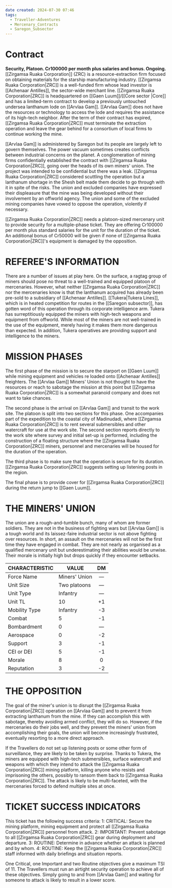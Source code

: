 ```yaml
---
date created: 2024-07-30 07:46
tags:
  - Traveller-Adventures
  - Mercenary_Contracts
  - Saregon_Subsector
---
```

# Contract

**Security, Platoon. Cr100000 per month plus salaries and bonus. Ongoing.**
[[Zirgamsa Ruaka Corporation]] (ZRC) is a resource-extraction firm focused on obtaining materials for the starship manufacturing industry. [[Zirgamsa Ruaka Corporation|ZRC]] is a well-funded firm whose lead investor is [[Achenaar Antilles]], the sector-wide merchant line. [[Zirgamsa Ruaka Corporation|ZRC]] is headquartered on [[Gaen Luum]]/[[Core sector |Core]] and has a limited-term contract to develop a previously untouched undersea lanthanum lode on [[Arvlaa Gam]]. [[Arvlaa Gam]] does not have the resources or technology to access the lode and requires the assistance of its high-tech neighbor. After the term of their contract has expired, [[Zirgamsa Ruaka Corporation|ZRC]] must terminate the extraction operation and leave the gear behind for a consortium of local firms to continue working the mine.

[[Arvlaa Gam]] is administered by Saregon but its people are largely left to govern themselves. The power vacuum sometimes creates conflicts between industrial concerns on the planet. A conglomeration of mining firms confidentially established the contract with [[Zirgamsa Ruaka Corporation|ZRC]], going over the heads of its own miners' union. The project was intended to be confidential but there was a leak. [[Zirgamsa Ruaka Corporation|ZRC]] considered scuttling the operation but a lanthanum shortage in the Shesh belt made them decide to go through with it in spite of the risks. The union and excluded companies have expressed their displeasure that the mine was being developed without their involvement by an offworld agency. The union and some of the excluded mining companies have vowed to oppose the operation, violently if necessary.

[[Zirgamsa Ruaka Corporation|ZRC]] needs a platoon-sized mercenary unit to provide security for a multiple-phase ticket. They are offering Cr100000 per month plus standard salaries for the unit for the duration of the ticket. An additional bonus of Cr50000 will be given if none of [[Zirgamsa Ruaka Corporation|ZRC]]'s equipment is damaged by the opposition.

# REFEREE'S INFORMATION

There are a number of issues at play here. On the surface, a ragtag group of miners should pose no threat to a well-trained and equipped platoon of mercenaries. However, what neither [[Zirgamsa Ruaka Corporation|ZRC]] nor the mercenaries know is that the lanthanum acquired has already been pre-sold to a subsidiary of [[Achenaar Antilles]]. [[Tukera|Tukera Lines]], which is in heated competition for routes in the [[Saregon subsector]], has gotten word of this operation through its corporate intelligence arm. Tukera has surreptitiously equipped the miners with high-tech weapons and equipment from offworld. While most of the miners are not well-trained in the use of the equipment, merely having it makes them more dangerous than expected. In addition, Tukera operatives are providing support and intelligence to the miners.

# MISSION PHASES

The first phase of the mission is to secure the starport on [[Gaen Luum]] while mining equipment and vehicles re loaded onto [[Achenaar Antilles]] freighters. The [[Arvlaa Gam]] Miners' Union is not thought to have the resources or reach to sabotage the mission at this point but [[Zirgamsa Ruaka Corporation|ZRC]] is a somewhat paranoid company and does not want to take chances.

The second phase is the arrival on [[Arvlaa Gam]] and transit to the work site. The platoon is split into two sections for this phase. One accompanies part of the expedition to the coastal city of Madinudadi, where [[Zirgamsa Ruaka Corporation|ZRC]] is to rent several submersibles and other watercraft for use at the work site. The second section reports directly to the work site where survey and initial set-up is performed, including the construction of a floating structure where the [[Zirgamsa Ruaka Corporation|ZRC]] miners, personnel and mercenaries will be housed for the duration of the operation.

The third phase is to make sure that the operation is secure for its duration. [[Zirgamsa Ruaka Corporation|ZRC]] suggests setting up listening posts in the region.

The final phase is to provide cover for [[Zirgamsa Ruaka Corporation|ZRC]] during the return jump to [[Gaen Luum]].

# THE MINERS' UNION

The union are a rough-and-tumble bunch, many of whom are former soldiers. They are not in the business of fighting wars but [[Arvlaa Gam]] is a tough world and its laissez-faire industrial sector is not above fighting over resources. In short, an assault on the mercenaries will not be the first time they have engaged in combat. They are not nearly as organised as a qualified mercenary unit but underestimating their abilities would be unwise. Their morale is initially high but drops quickly if they encounter setbacks.

| CHARACTERISTIC | VALUE         |  DM |
| -------------- | ------------- | :-: |
| Force Name     | Miners' Union |  —  |
| Unit Size      | Two platoons  |  —  |
| Unit Type      | Infantry      |  —  |
| Unit TL        | 10            |  +1 |
| Mobility Type  | Infantry      |  -3 |
| Combat         | 5             |  -1 |
| Bombardment    | 0             |  —  |
| Aerospace      | 0             |  -2 |
| Support        | 3             |  -1 |
| CEI or DEI     | 5             |  -1 |
| Morale         | 8             |  0  |
| Reputation     | 3             |  -2 |

# THE OPPOSITION

The goal of the miner's union is to disrupt the [[Zirgamsa Ruaka Corporation|ZRC]] operation on [[Arvlaa Gam]] and to prevent it from extracting lanthanum from the mine. If they can accomplish this with sabotage, thereby avoiding armed conflict, they will do so. However, if the mercenaries do their jobs well, and they prevent the miners' union from accomplishing their goals, the union will become increasingly frustrated, eventually resorting to a more direct approach.

If the Travellers do not set up listening posts or some other form of surveillance, they are likely to be taken by surprise. Thanks to Tukera, the miners are equipped with high-tech submersibles, surface watercraft and weapons with which they intend to attack the [[Zirgamsa Ruaka Corporation|ZRC]] mining platform, killing anyone who resists and imprisoning the others, possibly to ransom them back to [[Zirgamsa Ruaka Corporation|ZRC]]. The attack is likely to be multi-faceted, with the mercenaries forced to defend multiple sites at once.

# TICKET SUCCESS INDICATORS

This ticket has the following success criteria:
1: CRITICAL: Secure the mining platform, mining equipment and protect all [[Zirgamsa Ruaka Corporation|ZRC]] personnel from attack.
2: IMPORTANT: Prevent sabotage to all [[Zirgamsa Ruaka Corporation|ZRC]] gear during deployment and departure.
3: ROUTINE: Determine in advance whether an attack is planned and by whom.
4: ROUTINE: Keep the [[Zirgamsa Ruaka Corporation|ZRC]] staff informed with daily briefings and situation reports.

One Critical, one Important and two Routine objectives give a maximum TSI of 11. The Travellers must run an airtight security operation to achieve all of these objectives. Simply going to and from [[Arvlaa Gam]] and waiting for someone to attack is likely to result in a lower score.

